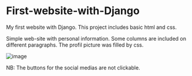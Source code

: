 # First-website-with-Django
My first website with Django. This project includes basic html and css.

Simple web-site with personal information. Some columns are included on different paragraphs. The profil picture was filled by css.

![image](https://github.com/AlexanderBedrosyan/First-website-with-Django/assets/126572116/590800c1-58d4-49b7-8705-4f76dcf1399c)

NB: The buttons for the social medias are not clickable.
